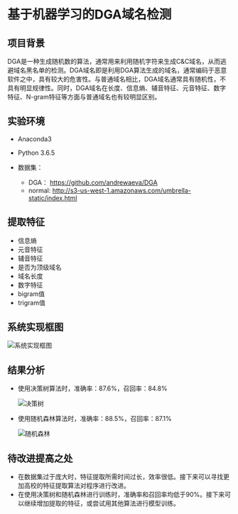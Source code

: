 # 基于机器学习的DGA域名检测

## 项目背景

DGA是一种生成随机数的算法，通常用来利用随机字符来生成C&C域名，从而逃避域名黑名单的检测。DGA域名即是利用DGA算法生成的域名，通常编码于恶意软件之中，具有较大的危害性。与普通域名相比，DGA域名通常具有随机性，不具有明显规律性。同时，DGA域名在长度、信息熵、辅音特征、元音特征、数字特征、N-gram特征等方面与普通域名也有较明显区别。

## 实验环境

- Anaconda3

- Python  3.6.5
- 数据集：
  - DGA：  https://github.com/andrewaeva/DGA
  - normal:   http://s3-us-west-1.amazonaws.com/umbrella-static/index.html

## 提取特征

- 信息熵
- 元音特征
- 辅音特征
- 是否为顶级域名
- 域名长度
- 数字特征
- bigram值
- trigram值

## 系统实现框图

![系统实现框图](C:\Users\lenovo1\Desktop\Data-Mining-for-Cybersecurity\Task4\6\Screen\系统实现框图.png)

## 结果分析

- 使用决策树算法时，准确率：87.6%，召回率：84.8%

  ![决策树](C:\Users\lenovo1\Desktop\Data-Mining-for-Cybersecurity\Task4\6\Screen\决策树.png)

- 使用随机森林算法时，准确率：88.5%，召回率：87.1%

  ![随机森林](C:\Users\lenovo1\Desktop\Data-Mining-for-Cybersecurity\Task4\6\Screen\随机森林.png)

## 待改进提高之处

- 在数据集过于庞大时，特征提取所需时间过长，效率很低。接下来可以寻找更加高校的特征提取算法对程序进行改进。
- 在使用决策树和随机森林进行训练时，准确率和召回率均低于90%。接下来可以继续增加提取的特征，或尝试用其他算法进行模型训练。





